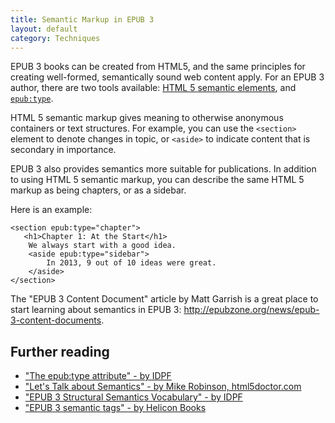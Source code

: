 ```yaml
---
title: Semantic Markup in EPUB 3
layout: default
category: Techniques
---
```


EPUB 3 books can be created from HTML5, and the same principles for creating well-formed, semantically sound web content apply. For an EPUB 3 author, there are two tools available: <a href="https://developer.mozilla.org/en/docs/Web/HTML/Element" rel="nofollow" target="_blank" class="link-external">HTML 5 semantic elements</a>, and <a href="http://www.idpf.org/accessibility/guidelines/content/semantics/epub-type.php" rel="nofollow" target="_blank" class="link-external">`epub:type`</a>.

HTML 5 semantic markup gives meaning to otherwise anonymous containers or text structures. For example, you can use the `<section>` element to denote changes in topic, or `<aside>` to indicate content that is secondary in importance.

EPUB 3 also provides semantics more suitable for publications. In addition to using HTML 5 semantic markup, you can describe the same HTML 5 markup as being chapters, or as a sidebar.

Here is an example:

```
<section epub:type="chapter">
   <h1>Chapter 1: At the Start</h1>
    We always start with a good idea.
    <aside epub:type="sidebar">
        In 2013, 9 out of 10 ideas were great.
    </aside>
</section>
```

The "EPUB 3 Content Document" article by Matt Garrish is a great place to start learning about semantics in EPUB 3:  <a href="http://epubzone.org/news/epub-3-content-documents" rel="nofollow" target="_blank" class="link-external">http://epubzone.org/news/epub-3-content-documents</a>.

## Further reading ##

* <a href="http://www.idpf.org/accessibility/guidelines/content/semantics/epub-type.php" rel="nofollow" target="_blank" class="link-external">"The epub:type attribute" - by IDPF</a>
* <a href="http://html5doctor.com/lets-talk-about-semantics/" rel="nofollow" target="_blank" class="link-external"> "Let's Talk about Semantics" - by Mike Robinson, html5doctor.com</a>
* <a href="http://www.idpf.org/epub/vocab/structure/" rel="nofollow" target="_blank" class="link-external"> "EPUB 3 Structural Semantics Vocabulary" - by IDPF</a>
* <a href="http://www.heliconbooks.com/article/epub3sem" rel="nofollow" target="_blank" class="link-external"> "EPUB 3 semantic tags" - by Helicon Books</a>
